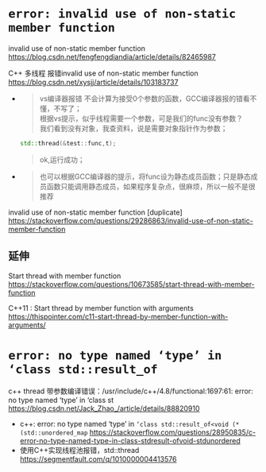
# `error: invalid use of non-static member function`

invalid use of non-static member function https://blog.csdn.net/fengfengdiandia/article/details/82465987

C++ 多线程 报错invalid use of non-static member function https://blog.csdn.net/xysjj/article/details/103183737
- > vs编译器报错 不会计算为接受0个参数的函数，GCC编译器报的错看不懂，不写了； <br> 根据vs提示，似乎线程需要一个参数，可是我们的func没有参数？ <br> 我们看到没有对象，我查资料，说是需要对象指针作为参数；
  ```cpp
  std::thread(&test::func,t);
  ```
  > ok,运行成功；
- > 也可以根据GCC编译器的提示，将func设为静态成员函数；只是静态成员函数只能调用静态成员，如果程序复杂点，很麻烦，所以一般不是很推荐

invalid use of non-static member function [duplicate] https://stackoverflow.com/questions/29286863/invalid-use-of-non-static-member-function

## 延伸

Start thread with member function https://stackoverflow.com/questions/10673585/start-thread-with-member-function

C++11 : Start thread by member function with arguments https://thispointer.com/c11-start-thread-by-member-function-with-arguments/

# `error: no type named ‘type’ in ‘class std::result_of`

c++ thread 带参数编译错误：/usr/include/c++/4.8/functional:1697:61: error: no type named ‘type’ in ‘class st https://blog.csdn.net/Jack_Zhao_/article/details/88820910
- c++: error: no type named ‘type’ in `‘class std::result_of<void (*(std::unordered_map` https://stackoverflow.com/questions/28950835/c-error-no-type-named-type-in-class-stdresult-ofvoid-stdunordered
- 使用C++实现线程池报错，std::thread https://segmentfault.com/q/1010000004413576
